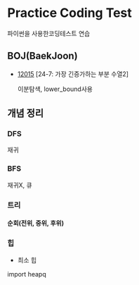 # Practice Coding Test
파이썬을 사용한코딩테스트 연습

## BOJ(BaekJoon)

* [12015](https://www.acmicpc.net/problem/12015) [24-7: 가장 긴증가하는 부분 수열2]

  이분탐색, lower_bound사용
## 개념 정리
### DFS
재귀
### BFS
재귀X, 큐
### 트리
#### 순회(전위, 중위, 후위)

### 힙

* 최소 힙

import heapq


